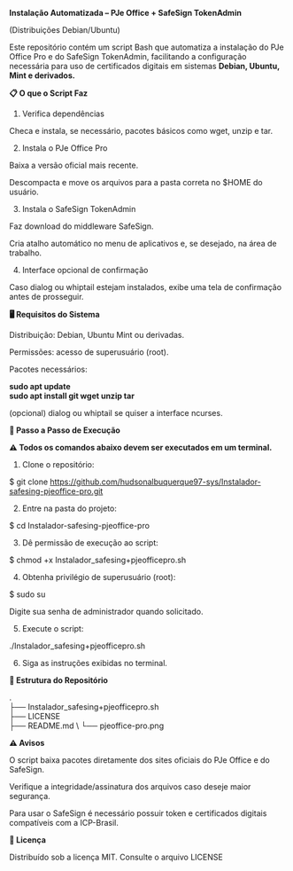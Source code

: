 **Instalação Automatizada – PJe Office + SafeSign TokenAdmin**

(Distribuições Debian/Ubuntu)

Este repositório contém um script Bash que automatiza a instalação do PJe Office Pro e do SafeSign TokenAdmin, facilitando a configuração necessária para uso de certificados digitais em sistemas **Debian, Ubuntu, Mint e derivados.**

**📋 O que o Script Faz**

1. Verifica dependências

Checa e instala, se necessário, pacotes básicos como wget, unzip e tar.

2. Instala o PJe Office Pro

Baixa a versão oficial mais recente.

Descompacta e move os arquivos para a pasta correta no $HOME do usuário.

3. Instala o SafeSign TokenAdmin

Faz download do middleware SafeSign.

Cria atalho automático no menu de aplicativos e, se desejado, na área de trabalho.

4. Interface opcional de confirmação

Caso dialog ou whiptail estejam instalados, exibe uma tela de confirmação antes de prosseguir.

**🖥️ Requisitos do Sistema**

Distribuição: Debian, Ubuntu Mint ou derivadas.

Permissões: acesso de superusuário (root).

Pacotes necessários:

**sudo apt update** \
**sudo apt install git wget unzip tar**

(opcional) dialog ou whiptail se quiser a interface ncurses.

**🚀 Passo a Passo de Execução**

**⚠️ Todos os comandos abaixo devem ser executados em um terminal.**

1. Clone o repositório:

$ git clone https://github.com/hudsonalbuquerque97-sys/Instalador-safesing-pjeoffice-pro.git

2. Entre na pasta do projeto:

$ cd Instalador-safesing-pjeoffice-pro

3. Dê permissão de execução ao script:

$ chmod +x Instalador_safesing+pjeofficepro.sh

4. Obtenha privilégio de superusuário (root):

$ sudo su

Digite sua senha de administrador quando solicitado.

5. Execute o script:

./Instalador_safesing+pjeofficepro.sh

6. Siga as instruções exibidas no terminal.

**🧩 Estrutura do Repositório**

. \
├── Instalador_safesing+pjeofficepro.sh \
├── LICENSE \
├── README.md \ 
└── pjeoffice-pro.png        

**⚠️ Avisos**

O script baixa pacotes diretamente dos sites oficiais do PJe Office e do SafeSign.

Verifique a integridade/assinatura dos arquivos caso deseje maior segurança.

Para usar o SafeSign é necessário possuir token e certificados digitais compatíveis com a ICP-Brasil.

**📄 Licença**

Distribuído sob a licença MIT. Consulte o arquivo LICENSE




